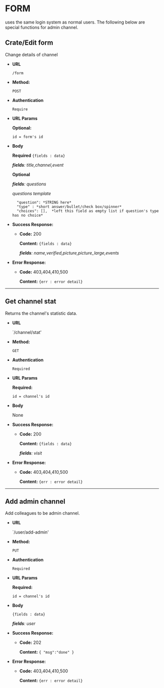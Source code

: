 # **FORM**

uses the same login system as normal users. The following below are special functions for admin channel.
## Crate/Edit form  

Change details of channel

* **URL**

  `/form`

* **Method:**

  `POST`

* **Authentication**

    `Require`

*  **URL Params**

    **Optional:**

    `id = form's id`

* **Body**

	**Required**
  `{fields : data}`
	
	*__fields__: title,channel,event*
	
	**Optional**

  *__fields__: questions*

	*questions template*

		"question": *STRING here*
		"type" : *short answer/bullet/check box/spinner*
		"choices": [],  *left this field as empty list if question's type has no choice*

		

* **Success Response:**

  * **Code:** 200

    **Content:** `{fields : data}`

    *__fields__: name,verified,picture,picture_large,events*

* **Error Response:**

  * **Code:** 403,404,410,500

    **Content:** `{err : error detail}`
---
## Get channel stat

 Returns the channel's statistic data.

* **URL**

  `/channel/stat'

* **Method:**

  `GET`

* **Authentication**

    `Required`

*  **URL Params**

   **Required:**

    `id = channel's id`

* **Body**

  None

* **Success Response:**

  * **Code:** 200

    **Content:** `{fields : data}`

    *__fields__: visit*

* **Error Response:**

  * **Code:** 403,404,410,500

    **Content:** `{err : error detail}`
---

## Add admin channel

 Add colleagues to be admin channel.

* **URL**

  `/user/add-admin'

* **Method:**

  `PUT`

* **Authentication**

    `Required`

*  **URL Params**

   **Required:**

    `id = channel's id`

* **Body**

  `{fields : data}`

  *__fields__: user*

* **Success Response:**

  * **Code:** 202

    **Content:** `{ "msg":"done" }`

* **Error Response:**

  * **Code:** 403,404,410,500

    **Content:** `{err : error detail}`

